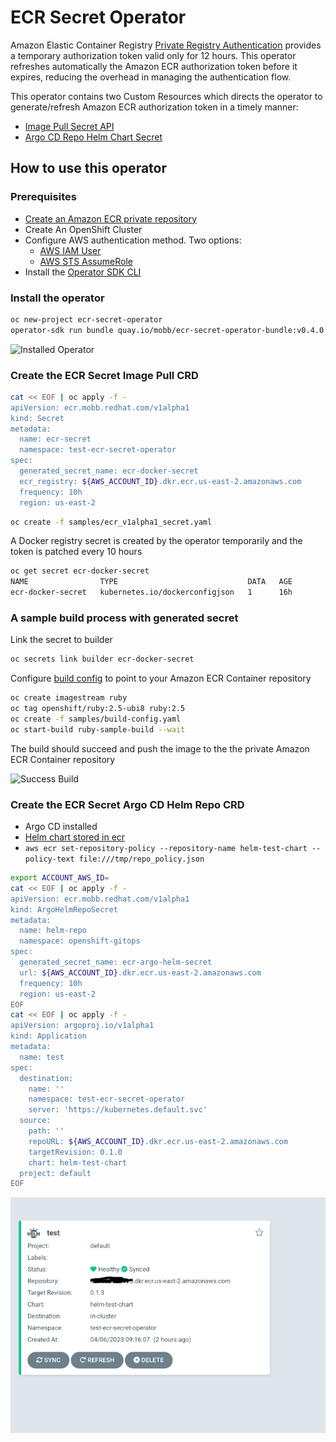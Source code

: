 # ECR Secret Operator

Amazon Elastic Container Registry [Private Registry Authentication](https://docs.aws.amazon.com/AmazonECR/latest/userguide/registry_auth.html) provides a temporary authorization token valid only for 12 hours. This operator refreshes automatically the Amazon ECR authorization token before it expires, reducing the overhead in managing the authentication flow.

This operator contains two Custom Resources which directs the operator to generate/refresh Amazon ECR authorization token in a timely manner:

* [Image Pull Secret API](./api/v1alpha1/secret_types.go)
* [Argo CD Repo Helm Chart Secret](./api/v1alpha1/argohelmreposecret_types.go)

## How to use this operator

### Prerequisites

* [Create an Amazon ECR private repository](https://docs.aws.amazon.com/AmazonECR/latest/userguide/repository-create.html)
* Create An OpenShift Cluster
* Configure AWS authentication method. Two options:
  * [AWS IAM User](./docs/iam_user.md)
  * [AWS STS AssumeRole](./docs/iam_assume_role.md)
* Install the [Operator SDK CLI](https://sdk.operatorframework.io/docs/installation/)

### Install the operator

```bash
oc new-project ecr-secret-operator
operator-sdk run bundle quay.io/mobb/ecr-secret-operator-bundle:v0.4.0
```

![Installed Operator](./docs/images/operator.png)

### Create the ECR Secret Image Pull CRD

```bash
cat << EOF | oc apply -f -
apiVersion: ecr.mobb.redhat.com/v1alpha1
kind: Secret
metadata:
  name: ecr-secret
  namespace: test-ecr-secret-operator
spec:
  generated_secret_name: ecr-docker-secret
  ecr_registry: ${AWS_ACCOUNT_ID}.dkr.ecr.us-east-2.amazonaws.com
  frequency: 10h
  region: us-east-2
```

```bash
oc create -f samples/ecr_v1alpha1_secret.yaml
```

A Docker registry secret is created by the operator temporarily and the token is patched every 10 hours

```bash
oc get secret ecr-docker-secret   
NAME                TYPE                             DATA   AGE
ecr-docker-secret   kubernetes.io/dockerconfigjson   1      16h
```

### A sample build process with generated secret

Link the secret to builder

```bash
oc secrets link builder ecr-docker-secret 
```

Configure [build config](./samples/build-config.yaml) to point to your Amazon ECR Container repository

```bash
oc create imagestream ruby
oc tag openshift/ruby:2.5-ubi8 ruby:2.5
oc create -f samples/build-config.yaml
oc start-build ruby-sample-build --wait
```

The build should succeed and push the image to the the private Amazon ECR Container repository

![Success Build](./docs/images/build.png)

### Create the ECR Secret Argo CD Helm Repo CRD

* Argo CD installed
* [Helm chart stored in ecr](https://docs.aws.amazon.com/AmazonECR/latest/userguide/push-oci-artifact.html)
* ```aws ecr set-repository-policy --repository-name helm-test-chart --policy-text file:///tmp/repo_policy.json```

```bash
export ACCOUNT_AWS_ID=
cat << EOF | oc apply -f -
apiVersion: ecr.mobb.redhat.com/v1alpha1
kind: ArgoHelmRepoSecret
metadata:
  name: helm-repo
  namespace: openshift-gitops
spec:
  generated_secret_name: ecr-argo-helm-secret
  url: ${AWS_ACCOUNT_ID}.dkr.ecr.us-east-2.amazonaws.com
  frequency: 10h
  region: us-east-2
EOF
cat << EOF | oc apply -f -
apiVersion: argoproj.io/v1alpha1
kind: Application
metadata:
  name: test
spec:
  destination:
    name: ''
    namespace: test-ecr-secret-operator
    server: 'https://kubernetes.default.svc'
  source:
    path: ''
    repoURL: ${AWS_ACCOUNT_ID}.dkr.ecr.us-east-2.amazonaws.com
    targetRevision: 0.1.0
    chart: helm-test-chart
  project: default
EOF
```

![The ArgoCD application should sync with ECR helm chart successfully](./docs/images/argo_helm.png)
